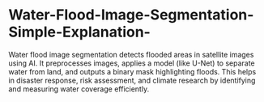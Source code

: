 # Water-Flood-Image-Segmentation-Simple-Explanation-
Water flood image segmentation detects flooded areas in satellite images using AI. It preprocesses images, applies a model (like U-Net) to separate water from land, and outputs a binary mask highlighting floods. This helps in disaster response, risk assessment, and climate research by identifying and measuring water coverage efficiently.

